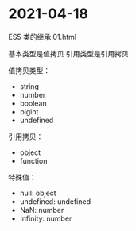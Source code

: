 2021-04-18
====

ES5 类的继承 01.html


基本类型是值拷贝
引用类型是引用拷贝

值拷贝类型：
  - string
  - number
  - boolean
  - bigint
  - undefined

引用拷贝：
  - object
  - function


特殊值：
  - null: object
  - undefined: undefined
  - NaN: number
  - Infinity: number
